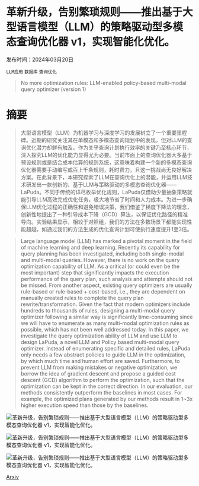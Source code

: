 # 革新升级，告别繁琐规则——推出基于大型语言模型（LLM）的策略驱动型多模态查询优化器 v1，实现智能化优化。

发布时间：2024年03月20日

`LLM应用` `数据库` `查询优化`

> No more optimization rules: LLM-enabled policy-based multi-modal query optimizer (version 1)

# 摘要

> 大型语言模型（LLM）为机器学习与深度学习的发展树立了一个重要里程碑。近期的研究关注其在单模态和多模态查询规划中的表现，但对LLM的查询优化潜力却鲜有触及。作为关乎查询计划执行效率的关键乃至核心环节，深入探究LLM的优化能力显得尤为必要。当前市面上的查询优化器大多基于预设规则或是结合成本估算的规则系统，这意味着构建一个新的多模态查询优化器需要手动编写成百上千条规则，耗时费力，且这一挑战尚无良好解决方案。在此背景下，本研究探索了LLM在查询优化上的潜能，并运用LLM技术研发出一款创新的、基于LLM与策略驱动的多模态查询优化器——LaPuda。不同于传统的详尽枚举优化规则，LaPuda仅借助少量抽象策略就能引导LLM高效完成优化任务，极大地节省了时间和人力成本。为进一步确保LLM优化过程的正确性和避免错误决策，我们借鉴了梯度下降法的理念，创新性地提出了一种引导成本下降（GCD）算法，以保证优化路径的精准导向。实验结果显示，相较于对照组，我们的方法在多数场景下都能实现性能超越，如通过我们的方法生成的优化查询计划可使执行速度提升1至3倍。

> Large language model (LLM) has marked a pivotal moment in the field of machine learning and deep learning. Recently its capability for query planning has been investigated, including both single-modal and multi-modal queries. However, there is no work on the query optimization capability of LLM. As a critical (or could even be the most important) step that significantly impacts the execution performance of the query plan, such analysis and attempts should not be missed. From another aspect, existing query optimizers are usually rule-based or rule-based + cost-based, i.e., they are dependent on manually created rules to complete the query plan rewrite/transformation. Given the fact that modern optimizers include hundreds to thousands of rules, designing a multi-modal query optimizer following a similar way is significantly time-consuming since we will have to enumerate as many multi-modal optimization rules as possible, which has not been well addressed today. In this paper, we investigate the query optimization ability of LLM and use LLM to design LaPuda, a novel LLM and Policy based multi-modal query optimizer. Instead of enumerating specific and detailed rules, LaPuda only needs a few abstract policies to guide LLM in the optimization, by which much time and human effort are saved. Furthermore, to prevent LLM from making mistakes or negative optimization, we borrow the idea of gradient descent and propose a guided cost descent (GCD) algorithm to perform the optimization, such that the optimization can be kept in the correct direction. In our evaluation, our methods consistently outperform the baselines in most cases. For example, the optimized plans generated by our methods result in 1~3x higher execution speed than those by the baselines.

![革新升级，告别繁琐规则——推出基于大型语言模型（LLM）的策略驱动型多模态查询优化器 v1，实现智能化优化。](../../../paper_images/2403.13597/x1.png)

![革新升级，告别繁琐规则——推出基于大型语言模型（LLM）的策略驱动型多模态查询优化器 v1，实现智能化优化。](../../../paper_images/2403.13597/x2.png)

![革新升级，告别繁琐规则——推出基于大型语言模型（LLM）的策略驱动型多模态查询优化器 v1，实现智能化优化。](../../../paper_images/2403.13597/x3.png)

[Arxiv](https://arxiv.org/abs/2403.13597)